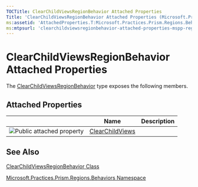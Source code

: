```yaml
---
TOCTitle: ClearChildViewsRegionBehavior Attached Properties
Title: 'ClearChildViewsRegionBehavior Attached Properties (Microsoft.Practices.Prism.Regions.Behaviors)'
ms:assetid: 'AttachedProperties.T:Microsoft.Practices.Prism.Regions.Behaviors.ClearChildViewsRegionBehavior'
ms:mtpsurl: 'clearchildviewsregionbehavior-attached-properties-mspp-regions-behaviors.md'
---
```


# ClearChildViewsRegionBehavior Attached Properties

The [ClearChildViewsRegionBehavior](https://msdn.microsoft.com/en-us/library/microsoft.practices.prism.regions.behaviors.clearchildviewsregionbehavior) type exposes the following members.

## Attached Properties

|  | Name | Description |
|---|---|---|
|![Public attached property](/images/pubproperty.gif)|[ClearChildViews](https://msdn.microsoft.com/en-us/library/microsoft.practices.prism.regions.behaviors.clearchildviewsregionbehavior.clearchildviews)||

## See Also

[ClearChildViewsRegionBehavior Class](https://msdn.microsoft.com/en-us/library/microsoft.practices.prism.regions.behaviors.clearchildviewsregionbehavior)

[Microsoft.Practices.Prism.Regions.Behaviors Namespace](https://msdn.microsoft.com/en-us/library/microsoft.practices.prism.regions.behaviors)
